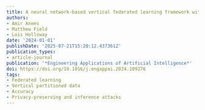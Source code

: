 ```yaml
---
title: A neural network-based vertical federated learning framework with server integration
authors:
- Amir Anees
- Matthew Field
- Lois Holloway
date: '2024-01-01'
publishDate: '2025-07-21T15:20:12.437361Z'
publication_types:
- article-journal
publication: '*Engineering Applications of Artificial Intelligence*'
doi: https://doi.org/10.1016/j.engappai.2024.109276
tags:
- Federated learning
- Vertical partitioned data
- Accuracy
- Privacy-preserving and inference attacks
---
```

